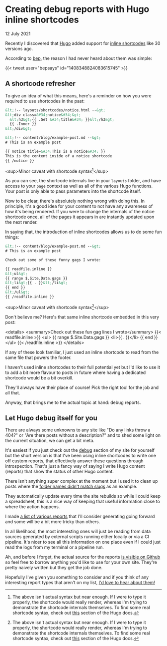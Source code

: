 # Creating debug reports with Hugo inline shortcodes
12 July 2021

Recently I discovered that [Hugo](https://gohugo.io) added support for [inline shortcodes](https://gohugo.io/templates/shortcode-templates/) like 30 versions ago.

According to [bep](https://github.com/bep), the reason I had never heard about them was simple:

{{&lt; tweet user=&#34;bepsays&#34; id=&#34;1408348824083615745&#34; &gt;}}

## A shortcode refresher

To give an idea of what this means, here&#39;s a reminder on how you were required to use shortcodes in the past:

```html
&lt;!-- layouts/shortcodes/notice.html --&gt;
&lt;div class=&#34;notice&#34;&gt;
  &lt;h3&gt;{{ .Get &#34;title&#34; }}&lt;/h3&gt;
  {{ .Inner }}
&lt;/div&gt;

&lt;!-- content/blog/example-post.md --&gt;
# This is an example post

{{ notice title=&#34;This is a notice&#34; }}
This is the content inside of a notice shortcode
{{ /notice }}
```
&lt;sup&gt;Minor caveat with shortcode syntax[^syntax]&lt;/sup&gt;

As you can see, the shortcode internals live in your `layouts` folder, and have access to your `page` context as well as all of the various Hugo functions. Your post is only able to pass parameters into the shortcode itself.

Now to be clear, there&#39;s absolutely nothing wrong with doing this. In principle, it&#39;s a good idea for your content to not have any awareness of how it&#39;s being rendered. If you were to change the internals of the notice shortcode once, all of the pages it appears in are instantly updated upon the next render.

In saying that, the introduction of inline shortcodes allows us to do some fun things:

```html
&lt;!-- content/blog/example-post.md --&gt;
# This is an example post

Check out some of these funny gags I wrote:

{{ readfile.inline }}
&lt;ul&gt;
{{ range $.Site.Data.gags }}
&lt;li&gt;{{ . }}&lt;/li&gt;
{{ end }}
&lt;/ul&gt;
{{ /readfile.inline }}
```
&lt;sup&gt;Minor caveat with shortcode syntax[^syntax]&lt;/sup&gt;

Don&#39;t believe me? Here&#39;s that same inline shortcode embedded in this very post:

&lt;details&gt;
  &lt;summary&gt;Check out these fun gag lines I wrote&lt;/summary&gt;
  {{&lt; readfile.inline &gt;}}
&lt;ul&gt;
  {{ range $.Site.Data.gags }}
  &lt;li&gt;{{ . }}&lt;/li&gt;
  {{ end }}
  &lt;/ul&gt;
  {{&lt; /readfile.inline &gt;}}
&lt;/details&gt;

If any of these look familiar, I just used an inline shortcode to read from the same file that powers the footer.

I haven&#39;t used inline shortcodes to their full potential yet but I&#39;d like to use it to add a bit more flavour to posts in future where having a dedicated shortcode would be a bit overkill.

They&#39;ll always have their place of course! Pick the right tool for the job and all that.

Anyway, that brings me to the actual topic at hand: debug reports.

## Let Hugo debug itself for you

There are always some unknowns to any site like &#34;Do any links throw a 404?&#34; or &#34;Are there posts without a description?&#34; and to shed some light on the current situation, we can get a bit meta.

It&#39;s easiest if you just check out the [debug](/debug) section of my site for yourself but the short version is that I&#39;ve been using inline shortcodes to write one off custom reports, that effectively answer these questions through introspection. That&#39;s just a fancy way of saying I write Hugo content (reports) that show the status of other Hugo content.

There isn&#39;t anything super complex at the moment but I used it to clean up posts where the [folder names didn&#39;t match slugs](https://utf9k.net/debug/file-url-match/) as an example.

They automatically update every time the site rebuilds so while I could keep a spreadsheet, this is a nice way of keeping that useful information close to where the action happens.

I made [a list of various reports](https://utf9k.net/debug/reports-todo/) that I&#39;ll consider generating going forward and some will be a bit more tricky than others.

In all likelihood, the most interesting ones will just be reading from data sources generated by external scripts running either locally or via a CI pipeline. It&#39;s nicer to see all this information on one place even if I could just read the logs from my terminal or a pipeline run.

Ah, and before I forget, the actual source for the reports [is visible on Github](https://github.com/marcus-crane/utf9k/tree/main/content/debug) so feel free to borrow anything you&#39;d like to use for your own site. They&#39;re pretty naively written but they get the job done.

Hopefully I&#39;ve given you something to consider and if you think of any interesting report types that aren&#39;t on my list, [I&#39;d love to hear about them!](mailto:hello@utf9k.net)

[^syntax]: The above isn&#39;t actual syntax but near enough. If I were to type it properly, the shortcode would really render, whereas I&#39;m trying to demonstrate the shortcode internals themselves. To find some real shortcode syntax, check out [this](https://gohugo.io/templates/shortcode-templates/) section of the Hugo docs.
